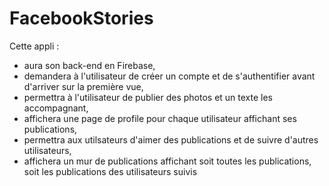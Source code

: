 # FacebookStories
Cette appli :

- aura son back-end en Firebase,
- demandera à l'utilisateur de créer un compte et de s'authentifier avant d'arriver sur la première vue,
- permettra à l'utilisateur de publier des photos et un texte les accompagnant,
- affichera une page de profile pour chaque utilisateur affichant ses publications,
- permettra aux utilsateurs d'aimer des publications et de suivre d'autres utilisateurs,
- affichera un mur de publications affichant soit toutes les publications, soit les publications des utilisateurs suivis